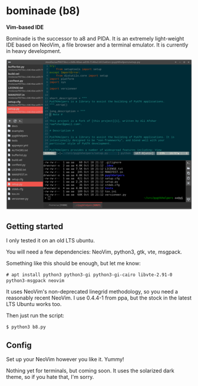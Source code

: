 # bominade (b8)

**Vim-based IDE**

Bominade is the successor to a8 and PIDA. It is an extremely light-weight IDE
based on NeoVim, a file browser and a terminal emulator. It is currently in
heavy development.

![Bominade screenshot](tools/screenshot.png)

## Getting started

I only tested it on an old LTS ubuntu.

You will need a few dependencies: NeoVim, python3, gtk, vte, msgpack.

Something like this should be enough, but let me know:

```
# apt install python3 python3-gi python3-gi-cairo libvte-2.91-0 python3-msgpack neovim
```

It uses NeoVim's non-deprecated linegrid methodology, so you need a reasonably
recent NeoVim. I use 0.4.4-1 from ppa, but the stock in the latest LTS Ubuntu
works too.

Then just run the script:

```
$ python3 b8.py
```

## Config

Set up your NeoVim however you like it. Yummy!

Nothing yet for terminals, but coming soon. It uses the solarized dark theme, so
if you hate that, I'm sorry.
